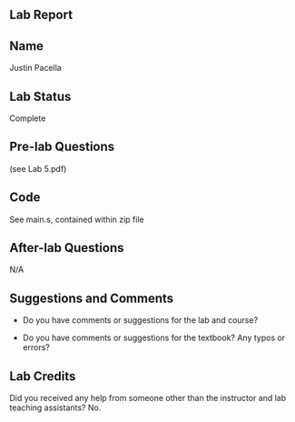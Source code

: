 ##  Lab Report  ##

Name
-----------
Justin Pacella


Lab Status
-------
Complete


Pre-lab Questions
-------
(see Lab 5.pdf)


Code
-------
See main.s, contained within zip file


After-lab Questions
-------
N/A


Suggestions and Comments
-------

* Do you have comments or suggestions for the lab and course?


* Do you have comments or suggestions for the textbook? Any typos or errors?



Lab Credits
-------
Did you received any help from someone other than the instructor and lab teaching assistants?     No.
